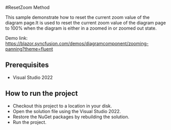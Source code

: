 #ResetZoom Method

This sample demonstrate how to reset the current zoom value of the diagram page.It is used to reset the current zoom value of the diagram page to 100% when the diagram is either in a zoomed in or zoomed out state.

Demo link:
https://blazor.syncfusion.com/demos/diagramcomponent/zooming-panning?theme=fluent

## Prerequisites

* Visual Studio 2022

## How to run the project

* Checkout this project to a location in your disk.
* Open the solution file using the Visual Studio 2022.
* Restore the NuGet packages by rebuilding the solution.
* Run the project.
